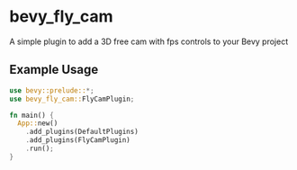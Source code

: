 # bevy_fly_cam

A simple plugin to add a 3D free cam with fps controls to your Bevy project

## Example Usage

```rust
use bevy::prelude::*;
use bevy_fly_cam::FlyCamPlugin;

fn main() {
  App::new()
    .add_plugins(DefaultPlugins)
    .add_plugins(FlyCamPlugin)
    .run();
}
```
